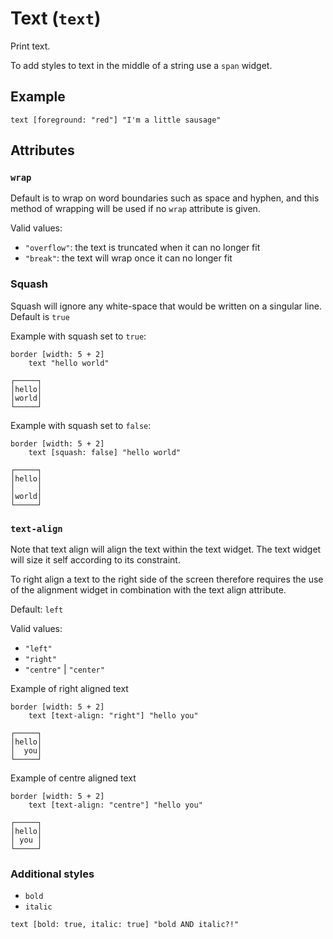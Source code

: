 # Text (`text`)

Print text.

To add styles to text in the middle of a string use a `span` widget.

## Example

```
text [foreground: "red"] "I'm a little sausage"
```

## Attributes

### `wrap`

Default is to wrap on word boundaries such as space and hyphen, and this method
of wrapping will be used if no `wrap` attribute is given.

Valid values:
* `"overflow"`: the text is truncated when it can no longer fit
* `"break"`: the text will wrap once it can no longer fit

### Squash

Squash will ignore any white-space that would be written on a singular line.
Default is `true`

Example with squash set to `true`:

```
border [width: 5 + 2]
    text "hello world"
```

```
┌─────┐
│hello│
│world│
└─────┘
```

Example with squash set to `false`:
```
border [width: 5 + 2]
    text [squash: false] "hello world"
```
```
┌─────┐
│hello│
│     │
│world│
└─────┘
```

### `text-align`

Note that text align will align the text within the text widget.
The text widget will size it self according to its constraint.

To right align a text to the right side of the screen therefore requires the use
of the alignment widget in combination with the text align attribute.

Default: `left`

Valid values:
* `"left"`
* `"right"`
* `"centre"` | `"center"`

Example of right aligned text
```
border [width: 5 + 2]
    text [text-align: "right"] "hello you"
```

```
┌─────┐
│hello│
│  you│
└─────┘
```

Example of centre aligned text
```
border [width: 5 + 2]
    text [text-align: "centre"] "hello you"
```

```
┌─────┐
│hello│
│ you │
└─────┘
```

### Additional styles

* `bold`
* `italic`

```
text [bold: true, italic: true] "bold AND italic?!"
```
